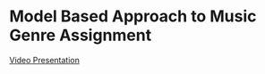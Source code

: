 # Model Based Approach to Music Genre Assignment

[Video Presentation](https://www.youtube.com/watch?v=6-7XFk4KC9M)

